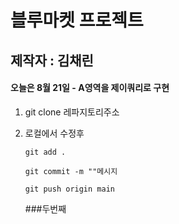 # 블루마켓 프로젝트

## 제작자 : 김채린

#### 오늘은 8월 21일 - A영역을 제이쿼리로 구현

1. git clone 레파지토리주소

2. 로컬에서 수정후
    
    `git add .`

    `git commit -m ""메시지`

    `git push origin main`

   ###두번째
